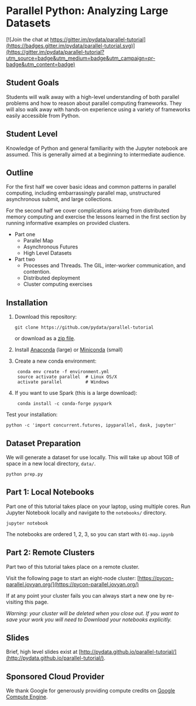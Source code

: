 # Parallel Python: Analyzing Large Datasets

[![Join the chat at https://gitter.im/pydata/parallel-tutorial](https://badges.gitter.im/pydata/parallel-tutorial.svg)](https://gitter.im/pydata/parallel-tutorial?utm_source=badge&utm_medium=badge&utm_campaign=pr-badge&utm_content=badge)


## Student Goals

Students will walk away with a high-level understanding of both parallel
problems and how to reason about parallel computing frameworks.  They will also
walk away with hands-on experience using a variety of frameworks easily
accessible from Python.


## Student Level

Knowledge of Python and general familiarity with the Jupyter notebook are
assumed.  This is generally aimed at a beginning to intermediate audience.


## Outline

For the first half we cover basic ideas and common patterns in parallel
computing, including embarrassingly parallel map, unstructured asynchronous
submit, and large collections.

For the second half we cover complications arising from distributed memory
computing and exercise the lessons learned in the first section by running
informative examples on provided clusters.

- Part one
    - Parallel Map
    - Asynchronous Futures
    - High Level Datasets
- Part two
    - Processes and Threads.  The GIL, inter-worker communication, and contention.
    - Distributed deployment
    - Cluster computing exercises


## Installation

1.  Download this repository:

        git clone https://github.com/pydata/parallel-tutorial

    or download as a [zip file](https://github.com/pydata/parallel-tutorial/archive/master.zip).

2. Install [Anaconda](https://www.continuum.io/downloads) (large) or [Miniconda](https://conda.io/miniconda.html) (small)
3. Create a new conda environment:

        conda env create -f environment.yml
        source activate parallel  # Linux OS/X
        activate parallel         # Windows

4. If you want to use Spark (this is a large download):

        conda install -c conda-forge pyspark

Test your installation:

    python -c 'import concurrent.futures, ipyparallel, dask, jupyter'


## Dataset Preparation

We will generate a dataset for use locally.  This will take up about 1GB of
space in a new local directory, `data/`.

    python prep.py


## Part 1: Local Notebooks

Part one of this tutorial takes place on your laptop, using multiple cores.
Run Jupyter Notebook locally and navigate to the `notebooks/` directory.

    jupyter notebook

The notebooks are ordered 1, 2, 3, so you can start with `01-map.ipynb`


## Part 2: Remote Clusters

Part two of this tutorial takes place on a remote cluster.

Visit the following page to start an eight-node cluster:
[https://pycon-parallel.jovyan.org/](https://pycon-parallel.jovyan.org/)

If at any point your cluster fails you can always start a new one by
re-visiting this page.

*Warning: your cluster will be deleted when you close out.  If you want to save
your work you will need to *Download* your notebooks explicitly.*


## Slides

Brief, high level slides exist at
[http://pydata.github.io/parallel-tutorial/](http://pydata.github.io/parallel-tutorial/).


## Sponsored Cloud Provider

We thank Google for generously providing compute credits on
[Google Compute Engine](https://cloud.google.com/compute/).

